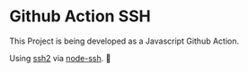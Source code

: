 # Github Action SSH

This Project is being developed as a Javascript Github Action.

Using [ssh2](https://github.com/mscdex/ssh2) via [node-ssh](https://github.com/steelbrain/node-ssh). 🚀
